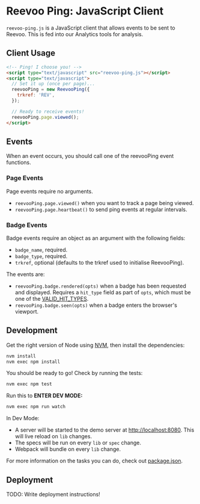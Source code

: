 # Reevoo Ping: JavaScript Client

`reevoo-ping.js` is a JavaScript client that allows events to be sent to Reevoo. This is fed into our Analytics tools for analysis.

## Client Usage

```html
<!-- Ping! I choose you! -->
<script type="text/javascript" src="reevoo-ping.js"></script>
<script type="text/javascript">
  // Set it up (once per page)...
  reevooPing = new ReevooPing({
    trkref: 'REV',
  });

  // Ready to receive events!
  reevooPing.page.viewed();
</script>
```

## Events

When an event occurs, you should call one of the reevooPing event functions.

### Page Events
Page events require no arguments.

- `reevooPing.page.viewed()` when you want to track a page being viewed.
- `reevooPing.page.heartbeat()` to send ping events at regular intervals.

### Badge Events
Badge events require an object as an argument with the following fields:

- `badge_name`, required. 
- `badge_type`, required.
- `trkref`, optional (defaults to the trkref used to initialise ReevooPing).

The events are:

- `reevooPing.badge.rendered(opts)` when a badge has been requested and displayed. Requires a `hit_type` field as part of `opts`, which must be one of the [VALID_HIT_TYPES](lib/events/badge.js).
- `reevooPing.badge.seen(opts)` when a badge enters the browser's viewport.

## Development

Get the right version of Node using [NVM](https://github.com/creationix/nvm), then install the dependencies:

```sh
nvm install
nvm exec npm install
```

You should be ready to go! Check by running the tests:

```sh
nvm exec npm test
```

Run this to **ENTER DEV MODE:**
```sh
nvm exec npm run watch
```

In Dev Mode:
- A server will be started to the demo server at [http://localhost:8080](http://localhost:8080). This will live reload on `lib` changes.
- The specs will be run on every `lib` or `spec` change.
- Webpack will bundle on every `lib` change.

For more information on the tasks you can do, check out [package.json](package.json).

## Deployment

TODO: Write deployment instructions!
